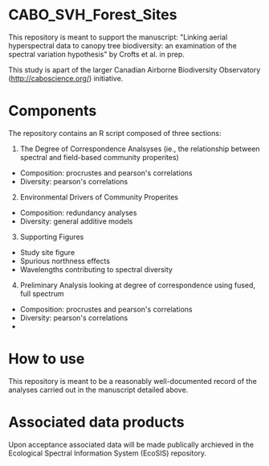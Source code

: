 # CABO_SVH_Forest_Sites

This repository is meant to support the manuscript: 
"Linking aerial hyperspectral data to canopy tree biodiversity: an examination of the spectral variation hypothesis" by Crofts et al. in prep. 

This study is apart of the larger Canadian Airborne Biodiversity Observatory (http://caboscience.org/) initiative.

# Components
The repository contains an R script composed of three sections:
1. The Degree of Correspondence Analsyses (ie., the relationship between spectral and field-based community properites)
- Composition: procrustes and pearson's correlations
- Diversity: pearson's correlations
2. Environmental Drivers of Community Properites
- Composition: redundancy analyses
- Diversity: general additive models
3. Supporting Figures
- Study site figure
- Spurious northness effects
- Wavelengths contributing to spectral diversity
4. Preliminary Analysis looking at degree of correspondence using fused, full spectrum
- Composition: procrustes and pearson's correlations
- Diversity: pearson's correlations
- 
# How to use
This repository is meant to be a reasonably well-documented record of the analyses carried out in the manuscript detailed above. 

# Associated data products
Upon acceptance associated data will be made publically archieved in the Ecological Spectral Information System (EcoSIS) repository. 
